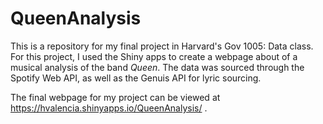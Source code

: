 # QueenAnalysis

This is a repository for my final project in Harvard's Gov 1005: Data class. For this project, I used the Shiny apps to create a webpage about of a musical analysis of the band *Queen*. The data was sourced through the Spotify Web API, as well as the Genuis API for lyric sourcing.

The final webpage for my project can be viewed at https://hvalencia.shinyapps.io/QueenAnalysis/ .
